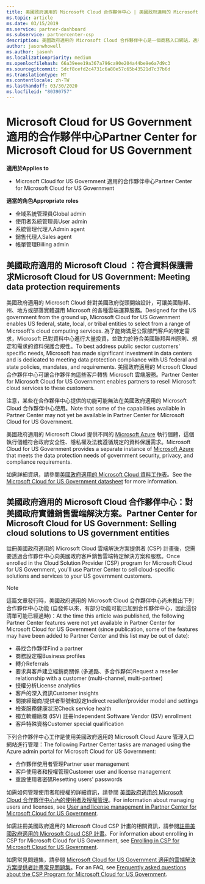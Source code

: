 ```yaml
---
title: 美國政府適用的 Microsoft Cloud 合作夥伴中心 | 美國政府適用的 Microsoft Cloud 合作夥伴中心
ms.topic: article
ms.date: 03/15/2019
ms.service: partner-dashboard
ms.subservice: partnercenter-csp
description: 美國政府適用的 Microsoft Cloud 合作夥伴中心是一個商務入口網站，適用於希望向美國政府機構客戶提供 Microsoft 雲端解決方案的 Microsoft 合作夥伴。
author: jasonwhowell
ms.author: jasonh
ms.localizationpriority: medium
ms.openlocfilehash: 66a39eee19a367a796ca90e204a44be9e6a7d9c3
ms.sourcegitcommit: 5dcf8cefd2c4731c6a80e57c65b43521d7c37b6d
ms.translationtype: MT
ms.contentlocale: zh-TW
ms.lasthandoff: 03/30/2020
ms.locfileid: "80390757"
---
```

# <a name="partner-center-for-microsoft-cloud-for-us-government"></a><span data-ttu-id="34889-103">Microsoft Cloud for US Government 適用的合作夥伴中心</span><span class="sxs-lookup"><span data-stu-id="34889-103">Partner Center for Microsoft Cloud for US Government</span></span>

<span data-ttu-id="34889-104">**適用於**</span><span class="sxs-lookup"><span data-stu-id="34889-104">**Applies to**</span></span>

-  <span data-ttu-id="34889-105">Microsoft Cloud for US Government 適用的合作夥伴中心</span><span class="sxs-lookup"><span data-stu-id="34889-105">Partner Center for Microsoft Cloud for US Government</span></span>

<span data-ttu-id="34889-106">**適當的角色**</span><span class="sxs-lookup"><span data-stu-id="34889-106">**Appropriate roles**</span></span>
-   <span data-ttu-id="34889-107">全域系統管理員</span><span class="sxs-lookup"><span data-stu-id="34889-107">Global admin</span></span>
-   <span data-ttu-id="34889-108">使用者系統管理員</span><span class="sxs-lookup"><span data-stu-id="34889-108">User admin</span></span>
-   <span data-ttu-id="34889-109">系統管理代理人</span><span class="sxs-lookup"><span data-stu-id="34889-109">Admin agent</span></span>
-   <span data-ttu-id="34889-110">銷售代理人</span><span class="sxs-lookup"><span data-stu-id="34889-110">Sales agent</span></span>
-   <span data-ttu-id="34889-111">帳單管理</span><span class="sxs-lookup"><span data-stu-id="34889-111">Billing admin</span></span>

## <a name="microsoft-cloud-for-us-government-meeting-data-protection-requirements"></a><span data-ttu-id="34889-112">美國政府適用的 Microsoft Cloud ：符合資料保護需求</span><span class="sxs-lookup"><span data-stu-id="34889-112">Microsoft Cloud for US Government: Meeting data protection requirements</span></span> 

<span data-ttu-id="34889-113">美國政府適用的 Microsoft Cloud 針對美國政府從頭開始設計，可讓美國聯邦、州、地方或部落實體選用 Microsoft 的各種雲端運算服務。</span><span class="sxs-lookup"><span data-stu-id="34889-113">Designed for the US government from the ground up, Microsoft Cloud for US Government enables US federal, state, local, or tribal entities to select from a range of Microsoft's cloud computing services.</span></span> <span data-ttu-id="34889-114">為了能夠滿足公眾部門客戶的特定需求，Microsoft 已對資料中心進行大量投資，並致力於符合美國聯邦與州原則、規定和需求的資料保護合規性。</span><span class="sxs-lookup"><span data-stu-id="34889-114">To best address public sector customers' specific needs, Microsoft has made significant investment in data centers and is dedicated to meeting data protection compliance with US federal and state policies, mandates, and requirements.</span></span> <span data-ttu-id="34889-115">美國政府適用的 Microsoft Cloud 合作夥伴中心可讓合作夥伴向這些客戶轉售 Microsoft 雲端服務。</span><span class="sxs-lookup"><span data-stu-id="34889-115">Partner Center for Microsoft Cloud for US Government enables partners to resell Microsoft cloud services to these customers.</span></span>

<span data-ttu-id="34889-116">注意，某些在合作夥伴中心提供的功能可能無法在美國政府適用的 Microsoft Cloud 合作夥伴中心使用。</span><span class="sxs-lookup"><span data-stu-id="34889-116">Note that some of the capabilities available in Partner Center may not yet be available in Partner Center for Microsoft Cloud for US Government.</span></span>

<span data-ttu-id="34889-117">美國政府適用的 Microsoft Cloud 提供不同的 [Microsoft Azure](https://azure.microsoft.com/overview/clouds/government/) 執行個體，這個執行個體符合政府安全性、隱私權及法務遵循規定的資料保護需求。</span><span class="sxs-lookup"><span data-stu-id="34889-117">Microsoft Cloud for US Government provides a separate instance of [Microsoft Azure](https://azure.microsoft.com/overview/clouds/government/) that meets the data protection needs of government security, privacy, and compliance requirements.</span></span> 

<span data-ttu-id="34889-118">如需詳細資訊，請參閱[美國政府適用的 Microsoft Cloud 資料工作表](https://download.microsoft.com/download/C/9/C/C9CA3002-DFC4-4ADA-841F-DF42AEC042FB/Microsoft_Azure_Government_Datasheet_EN_US.PDF)。</span><span class="sxs-lookup"><span data-stu-id="34889-118">See the [Microsoft Cloud for US Government datasheet](https://download.microsoft.com/download/C/9/C/C9CA3002-DFC4-4ADA-841F-DF42AEC042FB/Microsoft_Azure_Government_Datasheet_EN_US.PDF) for more information.</span></span>

## <a name="partner-center-for-microsoft-cloud-for-us-government-selling-cloud-solutions-to-us-government-entities"></a><span data-ttu-id="34889-119">美國政府適用的 Microsoft Cloud 合作夥伴中心：對美國政府實體銷售雲端解決方案。</span><span class="sxs-lookup"><span data-stu-id="34889-119">Partner Center for Microsoft Cloud for US Government: Selling cloud solutions to US government entities</span></span>

<span data-ttu-id="34889-120">註冊美國政府適用的 Microsoft Cloud 雲端解決方案提供者 (CSP) 計畫後，您需要透過合作夥伴中心向美國政府客戶銷售雲端特定解決方案和服務。</span><span class="sxs-lookup"><span data-stu-id="34889-120">Once enrolled in the Cloud Solution Provider (CSP) program for Microsoft Cloud for US Government, you'll use Partner Center to sell cloud-specific solutions and services to your US government customers.</span></span> 

> [!NOTE]  
> <span data-ttu-id="34889-121">這篇文章發行時，美國政府適用的 Microsoft Cloud 合作夥伴中心尚未推出下列合作夥伴中心功能 (自發佈以來，有部分功能可能已加到合作夥伴中心，因此這份清單可能已經過時)：</span><span class="sxs-lookup"><span data-stu-id="34889-121">At the time this article was published, the following Partner Center features were not yet available in Partner Center for Microsoft Cloud for US Government (since publication, some of the features may have been added to Partner Center and this list may be out of date):</span></span>

- <span data-ttu-id="34889-122">尋找合作夥伴</span><span class="sxs-lookup"><span data-stu-id="34889-122">Find a partner</span></span>
- <span data-ttu-id="34889-123">商務設定檔</span><span class="sxs-lookup"><span data-stu-id="34889-123">Business profiles</span></span>
- <span data-ttu-id="34889-124">轉介</span><span class="sxs-lookup"><span data-stu-id="34889-124">Referrals</span></span>
- <span data-ttu-id="34889-125">要求與客戶建立經銷商關係 (多通路、多合作夥伴)</span><span class="sxs-lookup"><span data-stu-id="34889-125">Request a reseller relationship with a customer (multi-channel, multi-partner)</span></span>
- <span data-ttu-id="34889-126">授權分析</span><span class="sxs-lookup"><span data-stu-id="34889-126">License analytics</span></span>
- <span data-ttu-id="34889-127">客戶的深入資訊</span><span class="sxs-lookup"><span data-stu-id="34889-127">Customer insights</span></span>
- <span data-ttu-id="34889-128">間接經銷商/提供者型號和設定</span><span class="sxs-lookup"><span data-stu-id="34889-128">Indirect reseller/provider model and settings</span></span>
- <span data-ttu-id="34889-129">檢查服務健康狀況</span><span class="sxs-lookup"><span data-stu-id="34889-129">Check service health</span></span>
- <span data-ttu-id="34889-130">獨立軟體廠商 (ISV) 註冊</span><span class="sxs-lookup"><span data-stu-id="34889-130">Independent Software Vendor (ISV) enrollment</span></span>
- <span data-ttu-id="34889-131">客戶特殊資格</span><span class="sxs-lookup"><span data-stu-id="34889-131">Customer special qualification</span></span>

<span data-ttu-id="34889-132">下列合作夥伴中心工作是使用美國政府適用的 Microsoft Cloud Azure 管理入口網站進行管理：</span><span class="sxs-lookup"><span data-stu-id="34889-132">The following Partner Center tasks are managed using the Azure admin portal for Microsoft Cloud for US Government:</span></span> 

-   <span data-ttu-id="34889-133">合作夥伴使用者管理</span><span class="sxs-lookup"><span data-stu-id="34889-133">Partner user management</span></span>
-   <span data-ttu-id="34889-134">客戶使用者和授權管理</span><span class="sxs-lookup"><span data-stu-id="34889-134">Customer user and license management</span></span>
-   <span data-ttu-id="34889-135">重設使用者密碼</span><span class="sxs-lookup"><span data-stu-id="34889-135">Resetting users' passwords</span></span>

<span data-ttu-id="34889-136">如需如何管理使用者和授權的詳細資訊，請參閱 [美國政府適用的 Microsoft Cloud 合作夥伴中心內的使用者及授權管理](user-management-in-partner-center-for-microsoft-us-govt-cloud.md)。</span><span class="sxs-lookup"><span data-stu-id="34889-136">For information about managing users and licenses, see [User and license management in Partner Center for Microsoft Cloud for US Government](user-management-in-partner-center-for-microsoft-us-govt-cloud.md).</span></span>

<span data-ttu-id="34889-137">如需註冊美國政府適用的 Microsoft Cloud CSP 計畫的相關資訊，請參閱[註冊美國政府適用的 Microsoft Cloud CSP 計畫](enroll-in-csp-for-microsoft-us-govt-cloud.md)。</span><span class="sxs-lookup"><span data-stu-id="34889-137">For information about enrolling in CSP for Microsoft Cloud for US Government, see [Enrolling in CSP for Microsoft Cloud for US Government](enroll-in-csp-for-microsoft-us-govt-cloud.md).</span></span>

<span data-ttu-id="34889-138">如需常見問題集，請參閱 [Microsoft Cloud for US Government 適用的雲端解決方案提供者計畫常見問題集](faq-for-us-govt-cloud.md)。</span><span class="sxs-lookup"><span data-stu-id="34889-138">For an FAQ, see [Frequently asked questions about the CSP Program for Microsoft Cloud for US Government](faq-for-us-govt-cloud.md).</span></span>
